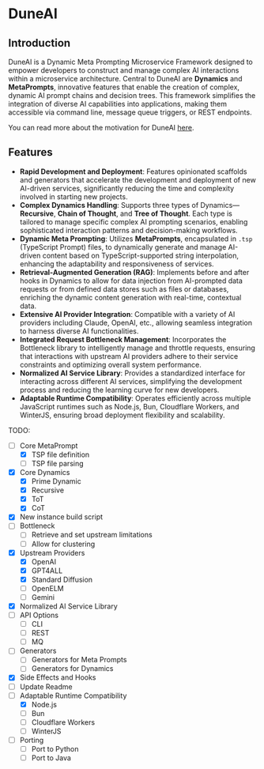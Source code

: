 # DuneAI

## Introduction

DuneAI is a Dynamic Meta Prompting Microservice Framework designed to empower developers to construct and manage complex AI interactions within a microservice architecture. Central to DuneAI are **Dynamics** and **MetaPrompts**, innovative features that enable the creation of complex, dynamic AI prompt chains and decision trees. This framework simplifies the integration of diverse AI capabilities into applications, making them accessible via command line, message queue triggers, or REST endpoints.

You can read more about the motivation for DuneAI [here](https://www.stipek.org/).

## Features

- **Rapid Development and Deployment**: Features opinionated scaffolds and generators that accelerate the development and deployment of new AI-driven services, significantly reducing the time and complexity involved in starting new projects.
- **Complex Dynamics Handling**: Supports three types of Dynamics—**Recursive**, **Chain of Thought**, and **Tree of Thought**. Each type is tailored to manage specific complex AI prompting scenarios, enabling sophisticated interaction patterns and decision-making workflows.
- **Dynamic Meta Prompting**: Utilizes **MetaPrompts**, encapsulated in `.tsp` (TypeScript Prompt) files, to dynamically generate and manage AI-driven content based on TypeScript-supported string interpolation, enhancing the adaptability and responsiveness of services.
- **Retrieval-Augmented Generation (RAG)**: Implements before and after hooks in Dynamics to allow for data injection from AI-prompted data requests or from defined data stores such as files or databases, enriching the dynamic content generation with real-time, contextual data.
- **Extensive AI Provider Integration**: Compatible with a variety of AI providers including Claude, OpenAI, etc., allowing seamless integration to harness diverse AI functionalities.
- **Integrated Request Bottleneck Management**: Incorporates the Bottleneck library to intelligently manage and throttle requests, ensuring that interactions with upstream AI providers adhere to their service constraints and optimizing overall system performance.
- **Normalized AI Service Library**: Provides a standardized interface for interacting across different AI services, simplifying the development process and reducing the learning curve for new developers.
- **Adaptable Runtime Compatibility**: Operates efficiently across multiple JavaScript runtimes such as Node.js, Bun, Cloudflare Workers, and WinterJS, ensuring broad deployment flexibility and scalability.

TODO:

- [ ] Core MetaPrompt
  - [x] TSP file definition
  - [ ] TSP file parsing
- [x] Core Dynamics
  - [x] Prime Dynamic
  - [x] Recursive
  - [x] ToT
  - [x] CoT
- [x] New instance build script
- [ ] Bottleneck
  - [ ] Retrieve and set upstream limitations
  - [ ] Allow for clustering
- [x] Upstream Providers
  - [x] OpenAI
  - [x] GPT4ALL
  - [x] Standard Diffusion
  - [ ] OpenELM
  - [ ] Gemini
- [x] Normalized AI Service Library
- [ ] API Options
  - [ ] CLI
  - [ ] REST
  - [ ] MQ
- [ ] Generators
  - [ ] Generators for Meta Prompts
  - [ ] Generators for Dynamics
- [x] Side Effects and Hooks
- [ ] Update Readme
- [ ] Adaptable Runtime Compatibility
  - [x] Node.js
  - [ ] Bun
  - [ ] Cloudflare Workers
  - [ ] WinterJS
- [ ] Porting
  - [ ] Port to Python
  - [ ] Port to Java
